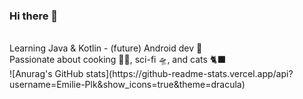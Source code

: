 ### Hi there 👋
<br>
Learning Java & Kotlin - (future) Android dev 📱<br>
Passionate about cooking 🍜🥞, sci-fi 🛸, and cats 🐈‍⬛ 
<br>
![Anurag's GitHub stats](https://github-readme-stats.vercel.app/api?username=Emilie-Plk&show_icons=true&theme=dracula)
